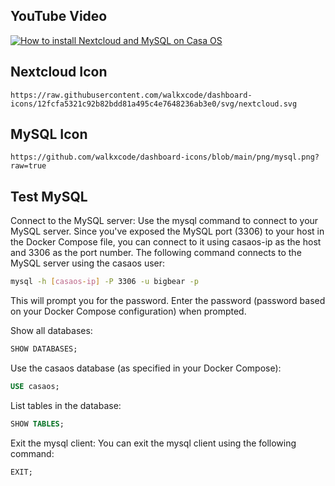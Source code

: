 ## YouTube Video

[![How to install Nextcloud and MySQL on Casa OS](https://img.youtube.com/vi/y-OHDO381-8/0.jpg)](https://www.youtube.com/watch?v=y-OHDO381-8)

## Nextcloud Icon

```text
https://raw.githubusercontent.com/walkxcode/dashboard-icons/12fcfa5321c92b82bdd81a495c4e7648236ab3e0/svg/nextcloud.svg
```

## MySQL Icon

```text
https://github.com/walkxcode/dashboard-icons/blob/main/png/mysql.png?raw=true
```

## Test MySQL

Connect to the MySQL server: Use the mysql command to connect to your MySQL server. Since you've exposed the MySQL port (3306) to your host in the Docker Compose file, you can connect to it using casaos-ip as the host and 3306 as the port number. The following command connects to the MySQL server using the casaos user:

```bash
mysql -h [casaos-ip] -P 3306 -u bigbear -p
```

This will prompt you for the password. Enter the password (password based on your Docker Compose configuration) when prompted.

Show all databases:

```sql
SHOW DATABASES;
```

Use the casaos database (as specified in your Docker Compose):

```sql
USE casaos;
```

List tables in the database:

```sql
SHOW TABLES;
```

Exit the mysql client: You can exit the mysql client using the following command:

```sql
EXIT;
```
